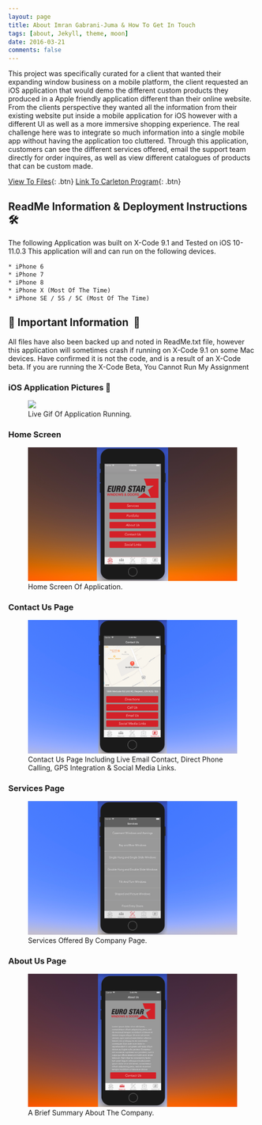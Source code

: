 ```yaml
---
layout: page
title: About Imran Gabrani-Juma & How To Get In Touch
tags: [about, Jekyll, theme, moon]
date: 2016-03-21
comments: false
---
```


This project was specifically curated for a client that wanted their expanding window business on a mobile platform, the client requested an iOS application that would demo the different custom products they produced in a Apple friendly application different than their online website. From the clients perspective they wanted all the information from their existing website put inside a mobile application for iOS however with a different UI as well as a more immersive shopping experience. The real challenge here was to integrate so much information into a single mobile app without having the application too cluttered. Through this application, customers can see the different services offered, email the support team directly for order inquires, as well as view different catalogues of products that can be custom made.

[View To Files](https://github.com/ImranJuma/Carleton-University){: .btn}
[Link To Carleton Program](https://admissions.carleton.ca/programs/computer-science/){: .btn}

## ReadMe Information & Deployment Instructions  🛠

The following Application was built on X-Code 9.1 and Tested on iOS 10-11.0.3
This application will and can run on the following devices.

	* iPhone 6
	* iPhone 7
	* iPhone 8
	* iPhone X (Most Of The Time)
	* iPhone SE / 5S / 5C (Most Of The Time)

## 🔌  Important Information   🔌
All files have also been backed up and noted in ReadMe.txt file, however this application will sometimes crash if running on X-Code 9.1 on some Mac devices. Have confirmed it is not the code, and is a result of an X-Code beta. If you are running the X-Code Beta, You Cannot Run My Assignment


### iOS Application Pictures 📸

<figure>
<img src="/assets/vid/Demo_2.mov">
	<figcaption>Live Gif Of Application Running.</figcaption>
</figure>

### Home Screen

<figure>
	<img src="/assets/img/Home_Page_2.0.png">
	<figcaption>Home Screen Of Application.</figcaption>
</figure>

### Contact Us Page

<figure>
	<img src="/assets/img/Contact_Us_2.0.png">
	<figcaption>Contact Us Page Including Live Email Contact, Direct Phone Calling, GPS Integration & Social Media Links.</figcaption>
</figure>

### Services Page

<figure>
	<img src="/assets/img/Services_Page_2.0.png">
	<figcaption>Services Offered By Company Page.</figcaption>
</figure>

### About Us Page

<figure>
	<img src="/assets/img/About_Us_2.0.png">
	<figcaption>A Brief Summary About The Company.</figcaption>
</figure>
